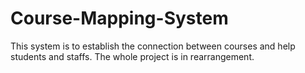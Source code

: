 # Course-Mapping-System
This system is to establish the connection between courses and help students and staffs.
The whole project is in rearrangement.
